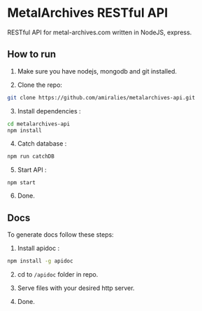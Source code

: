 MetalArchives RESTful API
======
RESTful API for metal-archives.com written in NodeJS, express.

How to run
-------
1. Make sure you have nodejs, mongodb and git installed.

2. Clone the repo:
```sh
git clone https://github.com/amiralies/metalarchives-api.git
```

3. Install dependencies :
```sh
cd metalarchives-api 
npm install
```
4. Catch database :
```sh
npm run catchDB
```

5. Start API :
```
npm start
```
6. Done.

Docs
-------
To generate docs follow these steps:

1. Install apidoc :
```sh
npm install -g apidoc
```

2. cd to ``/apidoc`` folder in repo.

3. Serve files with your desired http server.

4. Done.